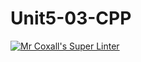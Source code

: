 # Unit5-03-CPP
[![Mr Coxall's Super Linter](https://github.com/ICS3U-Programming-JosephK/Unit5-03-CPP/workflows/Mr%20Coxall's%20Super%20Linter/badge.svg)](https://github.com/ICS3U-Programming-JosephK/Unit5-03-CPP/actions/)
